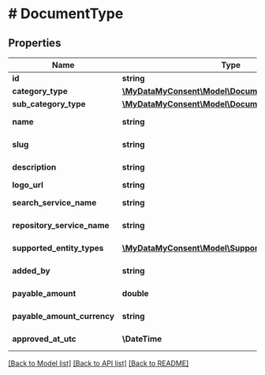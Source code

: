 # # DocumentType

## Properties

Name | Type | Description | Notes
------------ | ------------- | ------------- | -------------
**id** | **string** | Document Type Identifier. |
**category_type** | [**\MyDataMyConsent\Model\DocumentCategoryType**](DocumentCategoryType.md) |  |
**sub_category_type** | [**\MyDataMyConsent\Model\DocumentSubCategoryType**](DocumentSubCategoryType.md) |  |
**name** | **string** | Document Type Name. eg: Driving License. |
**slug** | **string** | Document Type Unique Slug. eg: \&quot;in.gov.gj.transport.dl\&quot;. |
**description** | **string** | Document Type description. eg: Gujarat State Driving License. | [optional]
**logo_url** | **string** | Logo URL of document type. |
**search_service_name** | **string** | Document search repository service name. | [optional]
**repository_service_name** | **string** | Document repository service name. | [optional]
**supported_entity_types** | [**\MyDataMyConsent\Model\SupportedEntityType[]**](SupportedEntityType.md) | Supported entity types. eg: Individual, Organization. |
**added_by** | **string** | Name of the document type creator. |
**payable_amount** | **double** | Payable amount if document is chargeable. eg: 10.25. | [optional]
**payable_amount_currency** | **string** | Payable amount currency. eg: INR, USD etc.,. | [optional]
**approved_at_utc** | **\DateTime** | DateTime of approval in UTC timezone. | [optional]

[[Back to Model list]](../../README.md#models) [[Back to API list]](../../README.md#endpoints) [[Back to README]](../../README.md)

